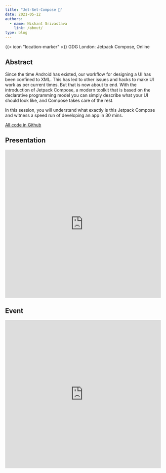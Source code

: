 ```yaml
---
title: "Jet-Set-Compose 🚀"
date: 2021-05-12
authors:
  - name: Nishant Srivastava
    link: /about/
type: blog
---
```


{{< icon "location-marker" >}} GDG London: Jetpack Compose, Online

<!--more-->

## Abstract

Since the time Android has existed, our workflow for designing a UI has been confined to XML. This has led to other issues and hacks to make UI work as per current times. But that is now about to end. With the introduction of Jetpack Compose, a modern toolkit that is based on the declarative programming model you can simply describe what your UI should look like, and Compose takes care of the rest.

In this session, you will understand what exactly is this Jetpack Compose and witness a speed run of developing an app in 30 mins.

[All code in Github](https://github.com/nisrulz/JetSetCompose)

## Presentation

<iframe src="https://docs.google.com/presentation/d/e/2PACX-1vTZgvUxWPdqPGdxWjFMJyp8g4ZVGXahdT7oXI6Ihac5zpSbkeyq5VyvVTByNPPNvwK_hApTYfVCxclW/embed?start=false&loop=false&delayms=3000" frameborder="0" width="100%" height="480" allowfullscreen="true" mozallowfullscreen="true" webkitallowfullscreen="true"></iframe>

## Event

<iframe src="https://web.archive.org/web/20210512190207/https://gdg.community.dev/events/details/google-gdg-london-presents-jetpack-compose/" frameborder="0" width="100%" height="480" allowfullscreen="true" mozallowfullscreen="true" webkitallowfullscreen="true"></iframe>

